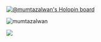 [![@mumtazalwan's Holopin board](https://holopin.me/mumtazalwan)](https://holopin.io/@mumtazalwan)

<img src="https://komarev.com/ghpvc/?username=mumtazalwan&label=Profile%20views&color=0e75b6&style=flat" alt="mumtazalwan" />

![](https://github-readme-stats.vercel.app/api/top-langs/?username=mumtazalwan&theme=dark&hide_border=false&include_all_commits=true&count_private=true&layout=compact)
